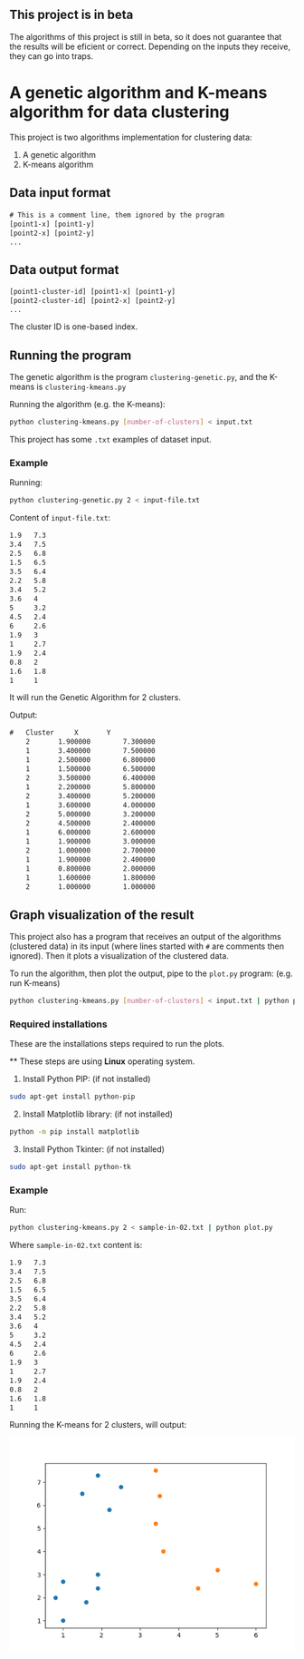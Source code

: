 ## This project is in beta

The algorithms of this project is still in beta, so it does not guarantee that the results will be eficient or correct. Depending on the inputs they receive, they can go into traps.

# A genetic algorithm and K-means algorithm for data clustering

This project is two algorithms implementation for clustering data:

1. A genetic algorithm
2. K-means algorithm

## Data input format

	# This is a comment line, them ignored by the program
	[point1-x] [point1-y]
	[point2-x] [point2-y]
	...

## Data output format

	[point1-cluster-id] [point1-x] [point1-y]
	[point2-cluster-id] [point2-x] [point2-y]
	...

The cluster ID is one-based index.

## Running the program

The genetic algorithm is the program ``clustering-genetic.py``, and the K-means is ``clustering-kmeans.py``

Running the algorithm (e.g. the K-means):

```bash
python clustering-kmeans.py [number-of-clusters] < input.txt
```

This project has some ``.txt`` examples of dataset input.

### Example

Running:

```bash
python clustering-genetic.py 2 < input-file.txt
```

Content of ``input-file.txt``:
```
1.9   7.3
3.4   7.5
2.5   6.8
1.5   6.5
3.5   6.4
2.2   5.8
3.4   5.2
3.6   4
5     3.2
4.5   2.4
6     2.6
1.9   3
1     2.7
1.9   2.4
0.8   2
1.6   1.8
1     1
```

It will run the Genetic Algorithm for 2 clusters.

Output:
```
#	Cluster		X		Y
 	2		1.900000		7.300000
 	1		3.400000		7.500000
 	1		2.500000		6.800000
 	1		1.500000		6.500000
 	2		3.500000		6.400000
 	1		2.200000		5.800000
 	2		3.400000		5.200000
 	1		3.600000		4.000000
 	2		5.000000		3.200000
 	2		4.500000		2.400000
 	1		6.000000		2.600000
 	1		1.900000		3.000000
 	2		1.000000		2.700000
 	1		1.900000		2.400000
 	1		0.800000		2.000000
 	1		1.600000		1.800000
 	2		1.000000		1.000000
```

## Graph visualization of the result

This project also has a program that receives an output of the algorithms (clustered data) in its input (where lines started with ``#`` are comments then ignored). Then it plots a visualization of the clustered data.

To run the algorithm, then plot the output, pipe to the ``plot.py`` program: (e.g. run K-means)

```bash
python clustering-kmeans.py [number-of-clusters] < input.txt | python plot.py
```

### Required installations

These are the installations steps required to run the plots.

\*\* These steps are using **Linux** operating system.

1. Install Python PIP: (if not installed)

```bash
sudo apt-get install python-pip
```

2. Install Matplotlib library: (if not installed)

```bash
python -m pip install matplotlib
```

3. Install Python Tkinter: (if not installed)

```bash
sudo apt-get install python-tk
```

### Example

Run:

```bash
python clustering-kmeans.py 2 < sample-in-02.txt | python plot.py
```

Where ``sample-in-02.txt`` content is:
```
1.9   7.3
3.4   7.5
2.5   6.8
1.5   6.5
3.5   6.4
2.2   5.8
3.4   5.2
3.6   4
5     3.2
4.5   2.4
6     2.6
1.9   3
1     2.7
1.9   2.4
0.8   2
1.6   1.8
1     1
```

Running the K-means for 2 clusters, will output:

![](plot-sample-01.png) 